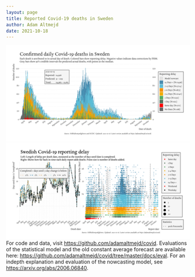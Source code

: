 ```yaml
---
layout: page
title: Reported Covid-19 deaths in Sweden
author: Adam Altmejd
date: 2021-10-18
---
```


![Graph of Swedish Covid-19 deaths with reporting delay.](deaths_lag_sweden_2021-10-18.png "Swedish Covid-19 deaths.")
![Graph of Swedish Covid-19 reporting delay in daily deaths.](lag_trend_sweden_2021-10-18.png "Trend in Swedish Covid-19 mortality reporting delay.")
For code and data, visit <https://github.com/adamaltmejd/covid>.
Evaluations of the statistical model and the old constant average forecast are available here: <https://github.com/adamaltmejd/covid/tree/master/docs/eval>.
For an indepth explanation and evaluation of the nowcasting model, see <https://arxiv.org/abs/2006.06840>.

